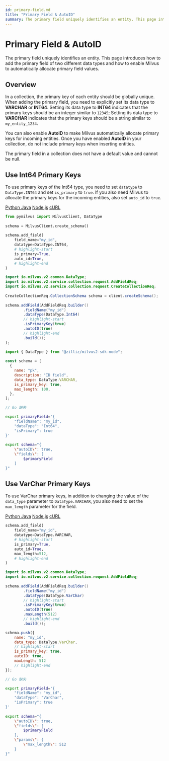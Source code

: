 ```yaml
---
id: primary-field.md
title: "Primary Field & AutoID"
summary: The primary field uniquely identifies an entity. This page introduces how to add the primary field of two different data types and how to enable Milvus to automatically allocate primary field values.​
---
```


# Primary Field & AutoID​

The primary field uniquely identifies an entity. This page introduces how to add the primary field of two different data types and how to enable Milvus to automatically allocate primary field values.​

## Overview​

In a collection, the primary key of each entity should be globally unique. When adding the primary field, you need to explicitly set its data type to **VARCHAR** or **INT64**. Setting its data type to **INT64** indicates that the primary keys should be an integer similar to `12345`; Setting its data type to **VARCHAR** indicates that the primary keys should be a string similar to `my_entity_1234`.​

You can also enable **AutoID** to make Milvus automatically allocate primary keys for incoming entities. Once you have enabled **AutoID** in your collection, do not include primary keys when inserting entities.​

The primary field in a collection does not have a default value and cannot be null.​

## Use Int64 Primary Keys​

To use primary keys of the Int64 type, you need to set `datatype` to `DataType.INT64` and set `is_primary` to `true`. If you also need Milvus to allocate the primary keys for the incoming entities, also set `auto_id` to `true`.​

<div class="multipleCode">
  <a href="#Python">Python </a>
  <a href="#Java">Java</a>
  <a href="#JavaScript">Node.js</a>
  <a href="#Bash">cURL</a>
</div>

```Python
from pymilvus import MilvusClient, DataType​
​
schema = MilvusClient.create_schema()​
​
schema.add_field(​
    field_name="my_id",​
    datatype=DataType.INT64,​
    # highlight-start​
    is_primary=True,​
    auto_id=True,​
    # highlight-end​
)​

```

```Java
import io.milvus.v2.common.DataType;​
import io.milvus.v2.service.collection.request.AddFieldReq; ​
import io.milvus.v2.service.collection.request.CreateCollectionReq;​
​
CreateCollectionReq.CollectionSchema schema = client.createSchema();​
​
schema.addField(AddFieldReq.builder()​
        .fieldName("my_id")​
        .dataType(DataType.Int64)​
        // highlight-start​
        .isPrimaryKey(true)​
        .autoID(true)​
        // highlight-end​
        .build());​
);​

```

```JavaScript
import { DataType } from "@zilliz/milvus2-sdk-node";​
​
const schema = [​
  {​
    name: "pk",​
    description: "ID field",​
    data_type: DataType.VARCHAR,​
    is_primary_key: true,​
    max_length: 100,​
  },​
];​

```

```Go
// Go 缺失​

```

```Bash
export primaryField='{​
    "fieldName": "my_id",​
    "dataType": "Int64",​
    "isPrimary": true​
}'​
​
export schema="{​
    \"autoID\": true,​
    \"fields\": [​
        $primaryField​
    ]​
}"​

```

## Use VarChar Primary Keys​

To use VarChar primary keys, in addition to changing the value of the `data_type` parameter to `DataType.VARCHAR`, you also need to set the `max_length` parameter for the field. ​

<div class="multipleCode">
  <a href="#Python">Python </a>
  <a href="#Java">Java</a>
  <a href="#JavaScript">Node.js</a>
  <a href="#Bash">cURL</a>
</div>

```Python
schema.add_field(​
    field_name="my_id",​
    datatype=DataType.VARCHAR,​
    # highlight-start​
    is_primary=True,​
    auto_id=True,​
    max_length=512,​
    # highlight-end​
)​

```

```Java
import io.milvus.v2.common.DataType;​
import io.milvus.v2.service.collection.request.AddFieldReq; ​
​
schema.addField(AddFieldReq.builder()​
        .fieldName("my_id")​
        .dataType(DataType.VarChar)​
        // highlight-start​
        .isPrimaryKey(true)​
        .autoID(true)​
        .maxLength(512)​
        // highlight-end​
        .build());​

```

```JavaScript
schema.push({​
    name: "my_id",​
    data_type: DataType.VarChar,​
    // highlight-start​
    is_primary_key: true,​
    autoID: true,​
    maxLength: 512​
    // highlight-end​
});​

```

```Go
// Go 缺失​

```

```Bash
export primaryField='{​
    "fieldName": "my_id",​
    "dataType": "VarChar",​
    "isPrimary": true​
}'​
​
export schema="{​
    \"autoID\": true,​
    \"fields\": [​
        $primaryField​
    ],​
    \"params\": {​
        \"max_length\": 512​
    }​
}"​

```

